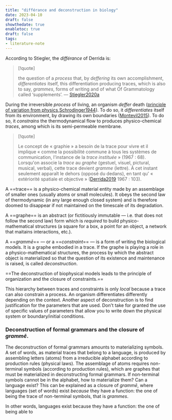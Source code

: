 ```yaml
---
title: "différance and deconstruction in biology"
date: 2023-04-10
draft: false
showthedate: true
enabletoc: true
draft: false
tags:
- literature-note
---
```


According to Stiegler, the *différance* of Derrida is:

>[!quote]
>
>the question of a *process* that, by *deffering* its own accomplishment, *differentiates* itself, this differentiation producing traces, which is also to say, *grammes*, forms of writing and of what Of Grammatology called ‘supplements’. —  [Stiegler2020a](reference/Stiegler2020a.md)

During the irreversible *process* of living, an organism *deffer* death ([principle of variation from physics](note/principle%20of%20variation%20from%20physics.md),[Schrodinger1944](reference/Schrodinger1944.md)). To do so, it *differentiates* itself from its environment, by drawing its own boundaries ([Montevil2015](reference/Montevil2015.md)). To do so, it *constrains* the thermodynamical flow to produces physico-chemical *traces*, among which is its semi-permeable membrane. 

>[!quote]
>
>Le concept de « graphie » a besoin de la trace pour vivre et il implique « comme la possibilité commune à tous les systèmes de communication, l'instance de la _trace instituée_ » (1967 : 68). Lorsqu'on associe la _trace_ au _graphe_ (gestuel, visuel, pictural, musical, verbal), cette trace devient _gramme_ (lettre). À cet instant seulement apparaît le dehors (opposé du dedans), en tant qu' « extériorité spatiale et objective » ([Derrida2019](reference/Derrida2019.md) 1967 : 103).


A ==trace== is a physico-chemical material entity made by an assemblage of smaller ones (usually atoms or small molecules). It obeys the second law of thermodynamic (in any large enough closed system) and is therefore doomed to disappear if not maintained on the timescale of its degradation. 

A ==graphe== is an abstract (or fictitiously immutable — i.e. that does not follow the second law) form which is *required* to build physico-mathematical structures (a square for a box, a point for an object, a network that maitains interactions, etc.). 

A ==*grammē*== — or a ==*constraint*== — is a form of writing the biological models. It is a graphe embodied in a trace. If the graphe is playing a role in a physico-mathematical structures, the process by which the abstract object is materialized so that the question of its existence and maintenance is raised, is called *deconstruction*. 

==The deconstruction of biophysical models leads to the principle of organization and the closure of constraints.==

This hierarchy between traces and constraints is only *local* because a trace can also constrain a process. 
An organism differentiates differently depending on the context.
Another aspect of deconstruction is to find justification for the parameters that are used. 
Don't take for granted the use of specific values of parameters that allow you to write down the physical system or boundary/initial conditions. 


### Deconstruction of formal grammars and the closure of *grammē*. 

The deconstruction of formal grammars amounts to materializing symbols.
A set of words, as material traces that belong to a language, is produced by assembling letters (atoms) from a irreducible alphabet according to production rules (physical laws). 
The assemblage of atoms requires non-terminal symbols (according to production rules), which are graphes that must be materialized in deconstructing formal grammars. 
If non-terminal symbols cannot be in the alphabet, how to materialize them?  Can a language exist? 
This can be explained as a closure of *grammē*, where languages (set of words) exist *because* they have a function: the one of being the trace of non-terminal symbols, that is *grammes*. 

In other words, languages exist because they have a function: the one of being able to 